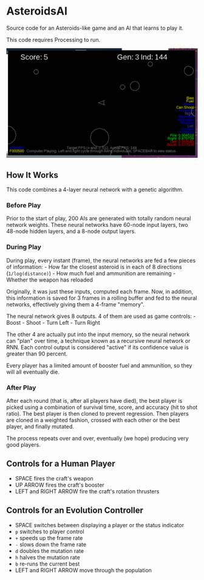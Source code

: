 # AsteroidsAI

Source code for an Asteroids-like game and an AI that learns to play it.

This code requires Processing to run.

![A screenshot of play.](screens/play.png)

## How It Works

This code combines a 4-layer neural network with a genetic algorithm.

### Before Play

Prior to the start of play, 200 AIs are generated with totally random neural network weights. These neural networks have 60-node input layers, two 48-node hidden layers, and a 8-node output layers.

### During Play

During play, every instant (frame), the neural networks are fed a few pieces of information:
    - How far the closest asteroid is in each of 8 directions (`1/log(distance)`)
    - How much fuel and ammunition are remaining
    - Whether the weapon has reloaded

Originally, it was just these inputs, computed each frame. Now, in addition, this information is saved for 3 frames in a rolling buffer and fed to the neural networks, effectively giving them a 4-frame "memory".

The neural network gives 8 outputs. 4 of them are used as game controls:
    - Boost
    - Shoot
    - Turn Left
    - Turn Right

The other 4 are actually put into the input memory, so the neural network can "plan" over time, a technique known as a recursive neural network or RNN. Each control output is considered "active" if its confidence value is greater than 90 percent.

Every player has a limited amount of booster fuel and ammunition, so they will all eventually die.

### After Play

After each round (that is, after all players have died), the best player is picked using a combination of survival time, score, and accuracy (hit to shot ratio). The best player is then cloned to prevent regression.  Then players are cloned in a weighted fashion, crossed with each other or the best player, and finally mutated.

The process repeats over and over, eventually (we hope) producing very good players.

## Controls for a Human Player

- SPACE fires the craft's weapon
- UP ARROW fires the craft's booster
- LEFT and RIGHT ARROW fire the craft's rotation thrusters

## Controls for an Evolution Controller

- SPACE switches between displaying a player or the status indicator
- `p` switches to player control
- `+` speeds up the frame rate
- `-` slows down the frame rate
- `d` doubles the mutation rate
- `h` halves the mutation rate
- `b` re-runs the current best
- LEFT and RIGHT ARROW move through the population

